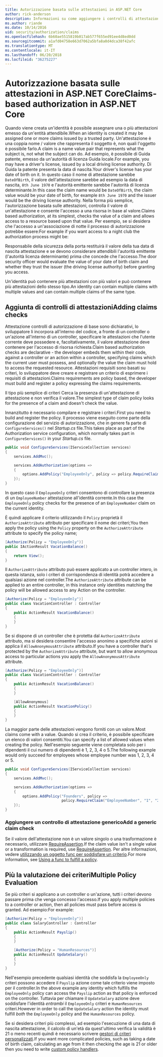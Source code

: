 ```yaml
---
title: Autorizzazione basata sulle attestazioni in ASP.NET Core
author: rick-anderson
description: Informazioni su come aggiungere i controlli di attestazioni per l'autorizzazione in un'applicazione ASP.NET Core.
ms.author: riande
ms.date: 10/14/2016
uid: security/authorization/claims
ms.openlocfilehash: 6b60ae5515819b017ab577f655ed91ee4d8ed0dd
ms.sourcegitcommit: a1afd04758e663d7062a5bfa8a0d4dca38f42afc
ms.translationtype: MT
ms.contentlocale: it-IT
ms.lasthandoff: 06/20/2018
ms.locfileid: "36275227"
---
```

# <a name="claims-based-authorization-in-aspnet-core"></a><span data-ttu-id="e040f-103">Autorizzazione basata sulle attestazioni in ASP.NET Core</span><span class="sxs-lookup"><span data-stu-id="e040f-103">Claims-based authorization in ASP.NET Core</span></span>

<a name="security-authorization-claims-based"></a>

<span data-ttu-id="e040f-104">Quando viene creata un'identità è possibile assegnare una o più attestazioni emesso da un'entità attendibile.</span><span class="sxs-lookup"><span data-stu-id="e040f-104">When an identity is created it may be assigned one or more claims issued by a trusted party.</span></span> <span data-ttu-id="e040f-105">Un'attestazione è una coppia nome / valore che rappresenta il soggetto è, non quali l'oggetto è possibile farlo.</span><span class="sxs-lookup"><span data-stu-id="e040f-105">A claim is a name value pair that represents what the subject is, not what the subject can do.</span></span> <span data-ttu-id="e040f-106">Ad esempio, è possibile di Guida patente, emesso da un'autorità di licenza Guida locale.</span><span class="sxs-lookup"><span data-stu-id="e040f-106">For example, you may have a driver's license, issued by a local driving license authority.</span></span> <span data-ttu-id="e040f-107">Di Guida la patente presenta la data di nascita.</span><span class="sxs-lookup"><span data-stu-id="e040f-107">Your driver's license has your date of birth on it.</span></span> <span data-ttu-id="e040f-108">In questo caso il nome di attestazione sarebbe `DateOfBirth`, il valore dell'attestazione sarebbe ad esempio la data di nascita, `8th June 1970` e l'autorità emittente sarebbe l'autorità di licenza determinante.</span><span class="sxs-lookup"><span data-stu-id="e040f-108">In this case the claim name would be `DateOfBirth`, the claim value would be your date of birth, for example `8th June 1970` and the issuer would be the driving license authority.</span></span> <span data-ttu-id="e040f-109">Nella forma più semplice, l'autorizzazione basata sulle attestazioni, controlla il valore di un'attestazione e consente l'accesso a una risorsa in base al valore.</span><span class="sxs-lookup"><span data-stu-id="e040f-109">Claims based authorization, at its simplest, checks the value of a claim and allows access to a resource based upon that value.</span></span> <span data-ttu-id="e040f-110">Per esempio, se si desidera che l'accesso a un'associazione di notte il processo di autorizzazione potrebbe essere:</span><span class="sxs-lookup"><span data-stu-id="e040f-110">For example if you want access to a night club the authorization process might be:</span></span>

<span data-ttu-id="e040f-111">Responsabile della sicurezza della porta restituirà il valore della tua data di nascita attestazione e se devono considerare attendibili l'autorità emittente (l'autorità licenza determinante) prima che concede che l'accesso.</span><span class="sxs-lookup"><span data-stu-id="e040f-111">The door security officer would evaluate the value of your date of birth claim and whether they trust the issuer (the driving license authority) before granting you access.</span></span>

<span data-ttu-id="e040f-112">Un'identità può contenere più attestazioni con più valori e può contenere più attestazioni dello stesso tipo.</span><span class="sxs-lookup"><span data-stu-id="e040f-112">An identity can contain multiple claims with multiple values and can contain multiple claims of the same type.</span></span>

## <a name="adding-claims-checks"></a><span data-ttu-id="e040f-113">Aggiunta di controlli di attestazioni</span><span class="sxs-lookup"><span data-stu-id="e040f-113">Adding claims checks</span></span>

<span data-ttu-id="e040f-114">Attestazione controlli di autorizzazione di base sono dichiarativi, lo sviluppatore li incorpora all'interno del codice, a fronte di un controller o un'azione all'interno di un controller, specificare le attestazioni che l'utente corrente deve possedere e, facoltativamente, il valore attestazione deve contenere per l'accesso di risorsa richiesta.</span><span class="sxs-lookup"><span data-stu-id="e040f-114">Claim based authorization checks are declarative - the developer embeds them within their code, against a controller or an action within a controller, specifying claims which the current user must possess, and optionally the value the claim must hold to access the requested resource.</span></span> <span data-ttu-id="e040f-115">Attestazioni requisiti sono basati su criteri, lo sviluppatore deve creare e registrare un criterio di esprimere i requisiti di attestazioni.</span><span class="sxs-lookup"><span data-stu-id="e040f-115">Claims requirements are policy based, the developer must build and register a policy expressing the claims requirements.</span></span>

<span data-ttu-id="e040f-116">Il tipo più semplice di criteri Cerca la presenza di un'attestazione di attestazione e non verifica il valore.</span><span class="sxs-lookup"><span data-stu-id="e040f-116">The simplest type of claim policy looks for the presence of a claim and doesn't check the value.</span></span>

<span data-ttu-id="e040f-117">Innanzitutto è necessario compilare e registrare i criteri.</span><span class="sxs-lookup"><span data-stu-id="e040f-117">First you need to build and register the policy.</span></span> <span data-ttu-id="e040f-118">Il processo viene eseguito come parte della configurazione del servizio di autorizzazione, che in genere fa parte di `ConfigureServices()` nel *Startup.cs* file.</span><span class="sxs-lookup"><span data-stu-id="e040f-118">This takes place as part of the Authorization service configuration, which normally takes part in `ConfigureServices()` in your *Startup.cs* file.</span></span>

```csharp
public void ConfigureServices(IServiceCollection services)
{
    services.AddMvc();

    services.AddAuthorization(options =>
    {
        options.AddPolicy("EmployeeOnly", policy => policy.RequireClaim("EmployeeNumber"));
    });
}
```

<span data-ttu-id="e040f-119">In questo caso il `EmployeeOnly` criteri consentono di controllare la presenza di un `EmployeeNumber` attestazione all'identità corrente.</span><span class="sxs-lookup"><span data-stu-id="e040f-119">In this case the `EmployeeOnly` policy checks for the presence of an `EmployeeNumber` claim on the current identity.</span></span>

<span data-ttu-id="e040f-120">È quindi applicare il criterio utilizzando il `Policy` proprietà il `AuthorizeAttribute` attributo per specificare il nome dei criteri;</span><span class="sxs-lookup"><span data-stu-id="e040f-120">You then apply the policy using the `Policy` property on the `AuthorizeAttribute` attribute to specify the policy name;</span></span>

```csharp
[Authorize(Policy = "EmployeeOnly")]
public IActionResult VacationBalance()
{
    return View();
}
```

<span data-ttu-id="e040f-121">Il `AuthorizeAttribute` attributo può essere applicato a un controller intero, in questa istanza, solo i criteri di corrispondenza di identità potrà accedere a qualsiasi azione nel controller.</span><span class="sxs-lookup"><span data-stu-id="e040f-121">The `AuthorizeAttribute` attribute can be applied to an entire controller, in this instance only identities matching the policy will be allowed access to any Action on the controller.</span></span>

```csharp
[Authorize(Policy = "EmployeeOnly")]
public class VacationController : Controller
{
    public ActionResult VacationBalance()
    {
    }
}
```

<span data-ttu-id="e040f-122">Se si dispone di un controller che è protetta dal `AuthorizeAttribute` attributo, ma si desidera consentire l'accesso anonimo a specifiche azioni si applica il `AllowAnonymousAttribute` attributo.</span><span class="sxs-lookup"><span data-stu-id="e040f-122">If you have a controller that's protected by the `AuthorizeAttribute` attribute, but want to allow anonymous access to particular actions you apply the `AllowAnonymousAttribute` attribute.</span></span>

```csharp
[Authorize(Policy = "EmployeeOnly")]
public class VacationController : Controller
{
    public ActionResult VacationBalance()
    {
    }

    [AllowAnonymous]
    public ActionResult VacationPolicy()
    {
    }
}
```

<span data-ttu-id="e040f-123">La maggior parte delle attestazioni vengono forniti con un valore.</span><span class="sxs-lookup"><span data-stu-id="e040f-123">Most claims come with a value.</span></span> <span data-ttu-id="e040f-124">Quando si crea il criterio, è possibile specificare un elenco di valori consentiti.</span><span class="sxs-lookup"><span data-stu-id="e040f-124">You can specify a list of allowed values when creating the policy.</span></span> <span data-ttu-id="e040f-125">Nell'esempio seguente viene completata solo per i dipendenti il cui numero di dipendenti è 1, 2, 3, 4 o 5.</span><span class="sxs-lookup"><span data-stu-id="e040f-125">The following example would only succeed for employees whose employee number was 1, 2, 3, 4 or 5.</span></span>

```csharp
public void ConfigureServices(IServiceCollection services)
{
    services.AddMvc();

    services.AddAuthorization(options =>
    {
        options.AddPolicy("Founders", policy =>
                          policy.RequireClaim("EmployeeNumber", "1", "2", "3", "4", "5"));
    });
}
```

### <a name="add-a-generic-claim-check"></a><span data-ttu-id="e040f-126">Aggiungere un controllo di attestazione generico</span><span class="sxs-lookup"><span data-stu-id="e040f-126">Add a generic claim check</span></span>

<span data-ttu-id="e040f-127">Se il valore dell'attestazione non è un valore singolo o una trasformazione è necessario, utilizzare [RequireAssertion](/dotnet/api/microsoft.aspnetcore.authorization.authorizationpolicybuilder.requireassertion).</span><span class="sxs-lookup"><span data-stu-id="e040f-127">If the claim value isn't a single value or a transformation is required, use [RequireAssertion](/dotnet/api/microsoft.aspnetcore.authorization.authorizationpolicybuilder.requireassertion).</span></span> <span data-ttu-id="e040f-128">Per altre informazioni, vedere [utilizzando un oggetto func per soddisfare un criterio](xref:security/authorization/policies#using-a-func-to-fulfill-a-policy).</span><span class="sxs-lookup"><span data-stu-id="e040f-128">For more information, see [Using a func to fulfill a policy](xref:security/authorization/policies#using-a-func-to-fulfill-a-policy).</span></span>

## <a name="multiple-policy-evaluation"></a><span data-ttu-id="e040f-129">Più la valutazione dei criteri</span><span class="sxs-lookup"><span data-stu-id="e040f-129">Multiple Policy Evaluation</span></span>

<span data-ttu-id="e040f-130">Se più criteri si applicano a un controller o un'azione, tutti i criteri devono passare prima che venga concesso l'accesso.</span><span class="sxs-lookup"><span data-stu-id="e040f-130">If you apply multiple policies to a controller or action, then all policies must pass before access is granted.</span></span> <span data-ttu-id="e040f-131">Ad esempio:</span><span class="sxs-lookup"><span data-stu-id="e040f-131">For example:</span></span>

```csharp
[Authorize(Policy = "EmployeeOnly")]
public class SalaryController : Controller
{
    public ActionResult Payslip()
    {
    }

    [Authorize(Policy = "HumanResources")]
    public ActionResult UpdateSalary()
    {
    }
}
```

<span data-ttu-id="e040f-132">Nell'esempio precedente qualsiasi identità che soddisfa la `EmployeeOnly` criteri possono accedere il `Payslip` azione come tale criterio viene imposto per il controller.</span><span class="sxs-lookup"><span data-stu-id="e040f-132">In the above example any identity which fulfills the `EmployeeOnly` policy can access the `Payslip` action as that policy is enforced on the controller.</span></span> <span data-ttu-id="e040f-133">Tuttavia per chiamare il `UpdateSalary` azione deve soddisfare l'identità *entrambi* il `EmployeeOnly` criteri e `HumanResources` criteri.</span><span class="sxs-lookup"><span data-stu-id="e040f-133">However in order to call the `UpdateSalary` action the identity must fulfill *both* the `EmployeeOnly` policy and the `HumanResources` policy.</span></span>

<span data-ttu-id="e040f-134">Se si desidera criteri più complessi, ad esempio l'esecuzione di una data di nascita attestazione, il calcolo di un'età da quest'ultimo verifica la validità è 21 o meno recenti quindi è necessario scrivere [gestori di criteri personalizzati](xref:security/authorization/policies).</span><span class="sxs-lookup"><span data-stu-id="e040f-134">If you want more complicated policies, such as taking a date of birth claim, calculating an age from it then checking the age is 21 or older then you need to write [custom policy handlers](xref:security/authorization/policies).</span></span>
